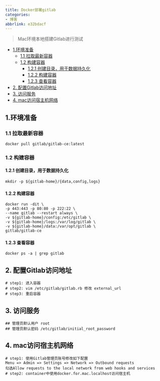 ```yaml
---
title: Docker部署gitlab
categories:
- 博客
abbrlink: e32bdacf
---
```

> Mac环境本地搭建Gitlab进行测试

<!-- more -->

- [1.环境准备](#1环境准备)
  - [1.1 拉取最新容器](#11-拉取最新容器)
  - [1.2 构建容器](#12-构建容器)
    - [1.2.1 创建目录，用于数据持久化](#121-创建目录用于数据持久化)
    - [1.2.2 构建容器](#122-构建容器)
    - [1.2.3 查看容器](#123-查看容器)
- [2. 配置Gitlab访问地址](#2-配置gitlab访问地址)
- [3. 访问服务](#3-访问服务)
- [4. mac访问宿主机网络](#4-mac访问宿主机网络)

## 1.环境准备
### 1.1 拉取最新容器
```
docker pull gitlab/gitlab-ce:latest
``` 
### 1.2 构建容器
#### 1.2.1 创建目录，用于数据持久化
```
mkdir -p ${gitlab-home}/{data,config,logs}
```
#### 1.2.2 构建容器
```
docker run -dit \
-p 443:443 -p 80:80 -p 222:22 \
--name gitlab --restart always \
-v ${gitlab-home}/config:/etc/gitlab \
-v ${gitlab-home}/logs:/var/log/gitlab \
-v ${gitlab-home}/data:/var/opt/gitlab \
gitlab/gitlab-ce
```
#### 1.2.3 查看容器
```
docker ps -a | grep gitlab
```
## 2. 配置Gitlab访问地址
```
# step1: 进入容器
# step2: vim /etc/gitlab/gitlab.rb 修改 external_url
# step3: 重启容器
```
## 3. 访问服务
```
## 管理员默认用户 root
## 管理员默认密码 /etc/gitlab/initial_root_password
```
## 4. mac访问宿主机网络
```
# step1: 使用Gitlab管理员账号修改如下配置
Menu => Admin => Settings => Network => Outbound requests
勾选Allow requests to the local network from web hooks and services
# step2: container中使用docker.for.mac.localhost访问宿主机
```